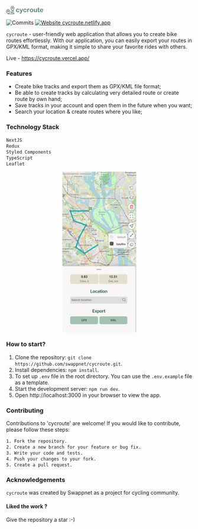 <img align='center' src="public/logo.svg" width="100px">

![Commits](https://img.shields.io/github/commit-activity/m/swappnet/cycroute)
[![Website cycroute.netlify.app](https://img.shields.io/website-up-down-green-red/http/shields.io.svg)](https://cycroute.netlify.app/)

`cycroute` - user-friendly web application that allows you to create bike routes effortlessly. With our application, you can easily export your routes in GPX/KML format, making it simple to share your favorite rides with others.

Live - https://cycroute.vercel.app/

### Features

- Create bike tracks and export them as GPX/KML file format;
- Be able to create tracks by calculating very detailed route or create route by own hand;
- Save tracks in your account and open them in the future when you want;
- Search your location & create routes where you like;

### Technology Stack

    NextJS
    Redux
    Styled Components
    TypeScript
    Leaflet

<div style="display: flex; justify-content: center;">
    <img src="public/previews/1.png" width="200px">
</div>


### How to start?

1.  Clone the repository: `git clone https://github.com/swappnet/cycroute.git`.
2.  Install dependencies: `npm install`.
3.  To set up `.env` file in the root directory. You can use the `.env.example` file as a template.
4.  Start the development server: `npm run dev`.
5.  Open http://localhost:3000 in your browser to view the app.

### Contributing

Contributions to 'cycroute' are welcome! If you would like to contribute, please follow these steps:

    1. Fork the repository.
    2. Create a new branch for your feature or bug fix.
    3. Write your code and tests.
    4. Push your changes to your fork.
    5. Create a pull request.

### Acknowledgements

`cycroute` was created by Swappnet as a project for cycling community.

<h4>Liked the work ?</h4>
Give the repository a star :-)
